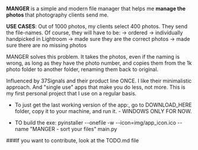 
<b>MANGER</b> is a simple and modern file manager that helps me <b>manage the photos </b>that photography clients send me. 


<b>USE CASES</b>: Out of 1000 photos, my clients select 400 photos. They send the file-names. 
Of course, they will have to be: 
-> ordered
-> individually handpicked in Lightroom
-> made sure they are the correct photos
-> made sure there are no missing photos

MANGER solves this problem. It takes the photos, even if the naming is wrong, as long as they have the photo number, and copies them from the 1k photo folder to another folder, renaming them back to original.


Influenced by 37Signals and their product line ONCE. I like their minimalistic approach. And "single use" apps that make you do less, not more. 
This is my first personal project that I use on a regular basis. 


- To just get the last working version of the app:, go to DOWNLOAD_HERE folder, copy it to your machine, and run it. - WINDOWS ONLY FOR NOW. 

- TO build the exe:
pyinstaller --onefile -w --icon=img/app_icon.ico --name "MANGER - sort your files" main.py

###If you want to contribute, look at the TODO.md file
